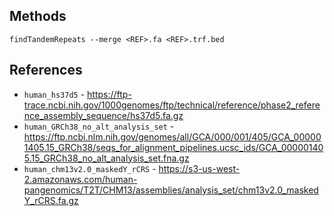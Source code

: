 ## Methods

```
findTandemRepeats --merge <REF>.fa <REF>.trf.bed
```

## References
* `human_hs37d5` - https://ftp-trace.ncbi.nih.gov/1000genomes/ftp/technical/reference/phase2_reference_assembly_sequence/hs37d5.fa.gz
* `human_GRCh38_no_alt_analysis_set` - https://ftp.ncbi.nlm.nih.gov/genomes/all/GCA/000/001/405/GCA_000001405.15_GRCh38/seqs_for_alignment_pipelines.ucsc_ids/GCA_000001405.15_GRCh38_no_alt_analysis_set.fna.gz
* `human_chm13v2.0_maskedY_rCRS` - https://s3-us-west-2.amazonaws.com/human-pangenomics/T2T/CHM13/assemblies/analysis_set/chm13v2.0_maskedY_rCRS.fa.gz
